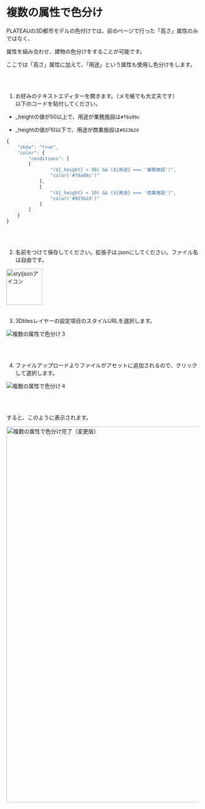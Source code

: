 # 複数の属性で色分け

PLATEAUの3D都市モデルの色付けでは、前のページで行った「高さ」属性のみではなく、

属性を組み合わせ、建物の色分けをすることが可能です。

ここでは「高さ」属性に加えて、「用途」という属性も使用し色分けをします。

<br>
<br>

1. お好みのテキストエディターを開きます。（メモ帳でも大丈夫です）<br>以下のコードを貼付してください。

- _heightの値が50以上で、用途が業務施設は`#f8a99c`
  
- _heightの値が10以下で、用途が商業施設は`#923b2d`

```jsx
{
    "show": "true",
    "color": {
        "conditions": [
	    [
                "(${_height} > 50) && (${用途} === '業務施設')",
                "color('#f8a99c')"
            ],
            [
                "(${_height} < 10) && (${用途} === '商業施設')",
                "color('#923b2d')"
            ]
        ]
    }
}
```
<br>
<br>

2. 名前をつけて保存してください。拡張子は.jsonにしてください。ファイル名は自由です。

<img width="94" alt="styljsonアイコン" src="https://github.com/user-attachments/assets/b287be03-7bd8-4e95-b267-79ba284492bc">

<br>
<br>

3. 3Dtilesレイヤーの設定項目のスタイルURLを選択します。


![複数の属性で色分け３](https://github.com/CS-eukarya/User-Manual-Japanese-/assets/154571156/a6dbf5ec-6410-47cf-a7b9-b33e28f44577)

<br>
<br>

4. ファイルアップロードよりファイルがアセットに追加されるので、クリックして選択します。


![複数の属性で色分け４](https://github.com/CS-eukarya/User-Manual-Japanese-/assets/154571156/0c4652eb-60f1-43aa-bacf-033abb8ccab9)

<br>
<br>

すると、このように表示されます。


<img width="980" alt="複数の属性で色分け完了（変更版）" src="https://github.com/CS-eukarya/User-Manual-Japanese-/assets/154571156/14724870-20b5-4d7a-8776-4f99bb53eddc">
